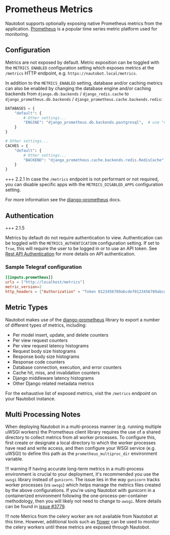 # Prometheus Metrics

Nautobot supports optionally exposing native Prometheus metrics from the application. [Prometheus](https://prometheus.io/) is a popular time series metric platform used for monitoring.

## Configuration

Metrics are not exposed by default. Metric exposition can be toggled with the `METRICS_ENABLED` configuration setting which exposes metrics at the `/metrics` HTTP endpoint, e.g. `https://nautobot.local/metrics`.

In addition to the `METRICS_ENABLED` setting, database and/or caching metrics can also be enabled by changing the database engine and/or caching backends from `django.db.backends` / `django_redis.cache` to `django_prometheus.db.backends` / `django_prometheus.cache.backends.redis`:

```python
DATABASES = {
    "default": {
        # Other settings...
        "ENGINE": "django_prometheus.db.backends.postgresql",  # use "django_prometheus.db.backends.mysql" with MySQL
    }
}

# Other settings...
CACHES = {
    "default": {
        # Other settings...
        "BACKEND": "django_prometheus.cache.backends.redis.RedisCache",
    }
}
```

+++ 2.2.1
    In case the `/metrics` endpoint is not performant or not required, you can disable specific apps with the `METRICS_DISABLED_APPS` configuration setting.

For more information see the [django-prometheus](https://github.com/korfuri/django-prometheus) docs.

## Authentication

+++ 2.1.5

Metrics by default do not require authentication to view. Authentication can be toggled with the `METRICS_AUTHENTICATION` configuration setting. If set to `True`, this will require the user to be logged in or to use an API token. See [Rest API Authentication](../../platform-functionality/rest-api/authentication.md) for more details on API authentication.

### Sample Telegraf configuration

```toml
[[inputs.prometheus]]
urls = ["http://localhost/metrics"]
metric_version=2
http_headers = {"Authorization" = "Token 0123456789abcdef0123456789abcdef01234567"}
```

## Metric Types

Nautobot makes use of the [django-prometheus](https://github.com/korfuri/django-prometheus) library to export a number of different types of metrics, including:

- Per model insert, update, and delete counters
- Per view request counters
- Per view request latency histograms
- Request body size histograms
- Response body size histograms
- Response code counters
- Database connection, execution, and error counters
- Cache hit, miss, and invalidation counters
- Django middleware latency histograms
- Other Django related metadata metrics

For the exhaustive list of exposed metrics, visit the `/metrics` endpoint on your Nautobot instance.

## Multi Processing Notes

When deploying Nautobot in a multi-process manner (e.g. running multiple uWSGI workers) the Prometheus client library requires the use of a shared directory to collect metrics from all worker processes. To configure this, first create or designate a local directory to which the worker processes have read and write access, and then configure your WSGI service (e.g. uWSGI) to define this path as the `prometheus_multiproc_dir` environment variable.

!!! warning
    If having accurate long-term metrics in a multi-process environment is crucial to your deployment, it's recommended you use the `uwsgi` library instead of `gunicorn`. The issue lies in the way `gunicorn` tracks worker processes (vs `uwsgi`) which helps manage the metrics files created by the above configurations. If you're using Nautobot with gunicorn in a containerized environment following the one-process-per-container methodology, then you will likely not need to change to `uwsgi`. More details can be found in  [issue #3779](https://github.com/netbox-community/netbox/issues/3779#issuecomment-590547562).

!!! note
    Metrics from the celery worker are not available from Nautobot at this time.  However, additional tools such as [flower](https://flower.readthedocs.io/en/latest/) can be used to monitor the celery workers until these metrics are exposed through Nautobot.
